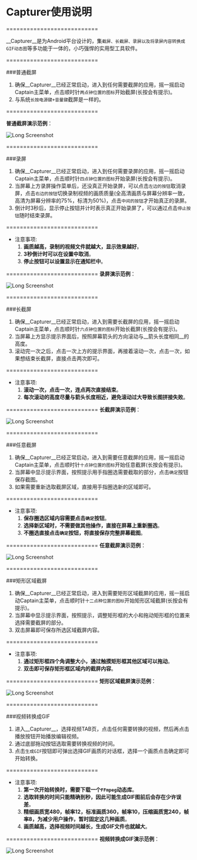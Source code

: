 # Capturer使用说明

===========================

__Capturer__是为Android平台设计的，集`截屏、长截屏、录屏以及将录屏内容转换成GIF动态图`等多功能于一体的，小巧强悍的实用型工具软件。

===========================

###普通截屏
1. 确保__Capturer__已经正常启动，进入到任何需要截屏的应用，摇一摇启动Captain主菜单，点击顺时针`两点钟位置的图标`开始截屏(长按会有提示)。
2. 与系统`长按电源键+音量键`截屏是一样的。
  
===========================

__普通截屏演示范例__：

![Long Screenshot](https://raw.githubusercontent.com/way1989/Captain/master/help/normal_screenshot.gif)


===========================

###录屏
1. 确保__Capturer__已经正常启动，进入到任何需要录屏的应用，摇一摇启动Captain主菜单，点击顺时针`四点钟位置的图标`开始录屏(长按会有提示)。
2. 当屏幕上方录屏操作菜单后，还没真正开始录屏，可以点击`左边的按钮`取消录屏，点击`右边的按钮`切换录制视频的画质质量(全高清画质与屏幕分辨率一致，高清为屏幕分辨率的75%，标清为50%)，点击`中间的按钮`才开始真正的录屏。
3. 倒计时3秒后，显示停止按钮并计时表示真正开始录屏了，可以通过点击`停止按钮`随时结束录屏。

===========================
* 注意事项:
  1. __画质越高，录制的视频文件就越大，显示效果越好__。
  2. __3秒倒计时可以在设置中取消__。
  3. __停止按钮可以设置显示在通知栏中__。
  
===========================
__录屏演示范例__：

![Long Screenshot](https://raw.githubusercontent.com/way1989/Captain/master/help/screen_record.gif)

===========================

###长截屏
1. 确保__Capturer__已经正常启动，进入到需要长截屏的应用，摇一摇启动Captain主菜单，点击顺时针`六点钟位置的图标`开始长截屏(长按会有提示)。
2. 当屏幕上方显示提示界面后，按照屏幕箭头的方向滚动与__箭头长度相同__的高度。
3. 滚动完一次之后，点击一次上方的提示界面，再接着滚动一次，点击一次，如果想结束长截屏，直接点击两次即可。

===========================
* 注意事项:
  1. __滚动一次，点击一次，连点两次直接结束__。
  2. __每次滚动的高度尽量与箭头长度相近，避免滚动过大导致长图拼接失败__。
  
===========================
__长截屏演示范例__：

![Long Screenshot](https://raw.githubusercontent.com/way1989/Captain/master/help/long_screenshot.gif)

===========================

###任意截屏
1. 确保__Capturer__已经正常启动，进入到需要任意截屏的应用，摇一摇启动Captain主菜单，点击顺时针`十点钟位置的图标`开始任意截屏(长按会有提示)。
2. 当屏幕中显示提示界面，按照提示用手指圈选需要截取的部分，点击`确定`按钮保存截图。
3. 如果需要重新选取截屏区域，直接用手指圈选新的区域即可。

===========================
* 注意事项:
  1. __保存圈选区域内容需要点击`确定`按钮__。
  2. __选择新区域时，不需要做其他操作，直接在屏幕上重新圈选__。
  3. __不圈选直接点击`确定`按钮，将直接保存完整屏幕截图__。
  
===========================
__任意截屏演示范例__：

![Long Screenshot](https://raw.githubusercontent.com/way1989/Captain/master/help/free_screenshot.gif)

===========================

###矩形区域截屏
1. 确保__Capturer__已经正常启动，进入到需要矩形区域截屏的应用，摇一摇启动Captain主菜单，点击顺时针`十二点种位置的图标`开始矩形区域截屏(长按会有提示)。
2. 当屏幕中显示提示界面，按照提示，调整矩形框的大小和拖动矩形框的位置来选择需要截屏的部分。
3. 双击屏幕即可保存所选区域截屏内容。

===========================
* 注意事项:
  1. __通过矩形框四个角调整大小，通过触摸矩形框其他区域可以拖动__。
  2. __双击即可保存矩形框区域内的截屏内容__。
  
===========================
__矩形区域截屏演示范例__：

![Long Screenshot](https://raw.githubusercontent.com/way1989/Captain/master/help/rect_screenshot.gif)

===========================

###视频转换成GIF
1. 进入__Capturer__，选择视频TAB页，点击任何需要转换的视频，然后再点击播放按钮开始播放编辑视频。
2. 通过底部拖动按钮选取需要转换视频的时间。
3. 点击`生成GIF`按钮即可弹出选择GIF画质的对话框，选择一个画质点击确定即可开始转换。

===========================
* 注意事项:
  1. __第一次开始转换时，需要下载一个`FFmpeg`动态库__。
  2. __选取转换的时间只能精确到秒，因此可能生成GIF图前后会存在少许误差__。
  3. __精细画质宽480，帧率12，标准画质360，帧率10，压缩画质宽240，帧率8，为减少用户操作，暂时固定这几种画质__。
  4. __画质越高，选择视频时间越长，生成GIF文件也就越大__。
  
===========================
__视频转换成GIF演示范例__：

![Long Screenshot](https://raw.githubusercontent.com/way1989/Captain/master/help/video_to_gif.gif)
